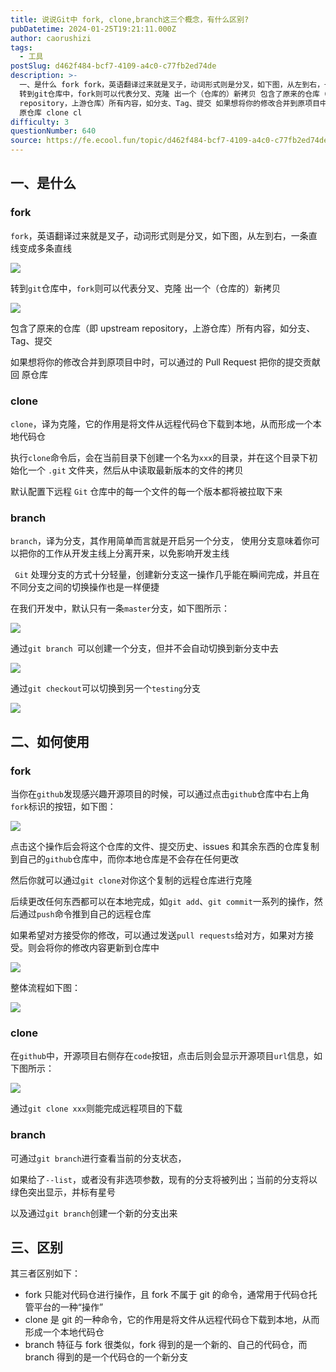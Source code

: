 ```yaml
---
title: 说说Git中 fork, clone,branch这三个概念，有什么区别?
pubDatetime: 2024-01-25T19:21:11.000Z
author: caorushizi
tags:
  - 工具
postSlug: d462f484-bcf7-4109-a4c0-c77fb2ed74de
description: >-
  一、是什么 fork fork，英语翻译过来就是叉子，动词形式则是分叉，如下图，从左到右，一条直线变成多条直线
  转到git仓库中，fork则可以代表分叉、克隆 出一个（仓库的）新拷贝 包含了原来的仓库（即upstream
  repository，上游仓库）所有内容，如分支、Tag、提交 如果想将你的修改合并到原项目中时，可以通过的 Pull Request 把你的提交贡献回
  原仓库 clone cl
difficulty: 3
questionNumber: 640
source: https://fe.ecool.fun/topic/d462f484-bcf7-4109-a4c0-c77fb2ed74de
---
```


## 一、是什么

### fork

`fork`，英语翻译过来就是叉子，动词形式则是分叉，如下图，从左到右，一条直线变成多条直线

![](https://static.ecool.fun//article/4fe3359e-2dcc-4a2b-80f2-3073292e6cc2.png)

转到`git`仓库中，`fork`则可以代表分叉、克隆 出一个（仓库的）新拷贝

![](https://static.ecool.fun//article/f222e835-3a8d-4261-80fb-7fbc64a05715.png)

包含了原来的仓库（即 upstream repository，上游仓库）所有内容，如分支、Tag、提交

如果想将你的修改合并到原项目中时，可以通过的 Pull Request 把你的提交贡献回 原仓库

### clone

`clone`，译为克隆，它的作用是将文件从远程代码仓下载到本地，从而形成一个本地代码仓

执行`clone`命令后，会在当前目录下创建一个名为`xxx`的目录，并在这个目录下初始化一个 `.git` 文件夹，然后从中读取最新版本的文件的拷贝

默认配置下远程 `Git` 仓库中的每一个文件的每一个版本都将被拉取下来

### branch

`branch`，译为分支，其作用简单而言就是开启另一个分支， 使用分支意味着你可以把你的工作从开发主线上分离开来，以免影响开发主线

` Git` 处理分支的方式十分轻量，创建新分支这一操作几乎能在瞬间完成，并且在不同分支之间的切换操作也是一样便捷

在我们开发中，默认只有一条`master`分支，如下图所示：

![](https://static.ecool.fun//article/ea681f52-ea9e-4f04-ac5f-8eca679c3fe4.png)

通过`git branch `可以创建一个分支，但并不会自动切换到新分支中去

![](https://static.ecool.fun//article/7136eabd-cd91-46b7-bbb1-67e2827f1643.png)

通过`git checkout`可以切换到另一个`testing`分支

![](https://static.ecool.fun//article/9aa063be-35de-46ff-a56c-b1207b087c68.png)

## 二、如何使用

### fork

当你在`github`发现感兴趣开源项目的时候，可以通过点击`github`仓库中右上角`fork`标识的按钮，如下图：

![](https://static.ecool.fun//article/26405d98-da33-43a9-ac7f-3b023e7e2bb8.png)

点击这个操作后会将这个仓库的文件、提交历史、issues 和其余东西的仓库复制到自己的`github`仓库中，而你本地仓库是不会存在任何更改

然后你就可以通过`git clone`对你这个复制的远程仓库进行克隆

后续更改任何东西都可以在本地完成，如`git add`、`git commit`一系列的操作，然后通过`push`命令推到自己的远程仓库

如果希望对方接受你的修改，可以通过发送`pull requests`给对方，如果对方接受。则会将你的修改内容更新到仓库中

![](https://static.ecool.fun//article/10c74d3d-8552-48a8-a555-4712aee60531.png)

整体流程如下图：

![](https://static.ecool.fun//article/b4c098fc-17cb-40ac-911f-b11b1f141ec3.png)

### clone

在`github`中，开源项目右侧存在`code`按钮，点击后则会显示开源项目`url`信息，如下图所示：

![](https://static.ecool.fun//article/806d783b-8b76-4971-97e9-59a0f7b25076.png)

通过`git clone xxx`则能完成远程项目的下载

### branch

可通过`git branch`进行查看当前的分支状态，

如果给了`--list`，或者没有非选项参数，现有的分支将被列出；当前的分支将以绿色突出显示，并标有星号

以及通过`git branch`创建一个新的分支出来

## 三、区别

其三者区别如下：

- fork 只能对代码仓进行操作，且 fork 不属于 git 的命令，通常用于代码仓托管平台的一种“操作”
- clone 是 git 的一种命令，它的作用是将文件从远程代码仓下载到本地，从而形成一个本地代码仓
- branch 特征与 fork 很类似，fork 得到的是一个新的、自己的代码仓，而 branch 得到的是一个代码仓的一个新分支
